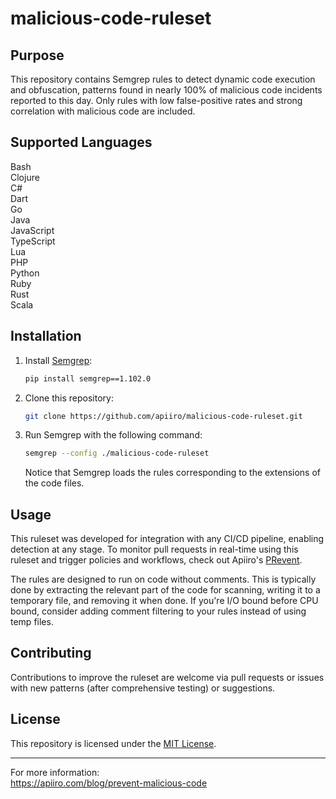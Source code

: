 # malicious-code-ruleset

## Purpose

This repository contains Semgrep rules to detect dynamic code execution and obfuscation, patterns found in nearly 100% of malicious code incidents reported to this day. Only rules with low false-positive rates and strong correlation with malicious code are included.

## Supported Languages

Bash  
Clojure  
C#  
Dart  
Go  
Java  
JavaScript  
TypeScript  
Lua  
PHP  
Python  
Ruby  
Rust  
Scala  

## Installation

1. Install [Semgrep](https://semgrep.dev/docs/getting-started):
   ```bash
   pip install semgrep==1.102.0
   ```
2. Clone this repository:
   ```bash
   git clone https://github.com/apiiro/malicious-code-ruleset.git
   ```
3. Run Semgrep with the following command:
   ```bash
   semgrep --config ./malicious-code-ruleset
   ```
   Notice that Semgrep loads the rules corresponding to the extensions of the code files.

## Usage

This ruleset was developed for integration with any CI/CD pipeline, enabling detection at any stage. To monitor pull requests in real-time using this ruleset and trigger policies and workflows, check out Apiiro's [PRevent](https://github.com/apiiro/PRevent.git).

The rules are designed to run on code without comments. This is typically done by extracting the relevant part of the code for scanning, writing it to a temporary file, and removing it when done. If you're I/O bound before CPU bound, consider adding comment filtering to your rules instead of using temp files.

## Contributing

Contributions to improve the ruleset are welcome via pull requests or issues with new patterns (after comprehensive testing) or suggestions.

## License

This repository is licensed under the [MIT License](LICENSE).

---

For more information:  
https://apiiro.com/blog/prevent-malicious-code
